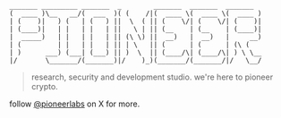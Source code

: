  ```
 _______ _________ _______  _        _______  _______  _______ 
(  ____ )\__   __/(  ___  )( (    /|(  ____ \(  ____ \(  ____ )
| (    )|   ) (   | (   ) ||  \  ( || (    \/| (    \/| (    )|
| (____)|   | |   | |   | ||   \ | || (__    | (__    | (____)|
|  _____)   | |   | |   | || (\ \) ||  __)   |  __)   |     __)
| (         | |   | |   | || | \   || (      | (      | (\ (   
| )      ___) (___| (___) || )  \  || (____/\| (____/\| ) \ \__
|/       \_______/(_______)|/    )_)(_______/(_______/|/   \__/

```                                                  

> research, security and development studio. we're here to pioneer crypto.

follow [@pioneerlabs](https://x.com/_pioneerlabs) on X for more.